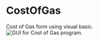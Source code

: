 # CostOfGas
Cost of Gas form using visual basic.
<br>
<img src="https://i.imgur.com/eNIVNPk.png" alt="GUI for Cost of Gas program." />
